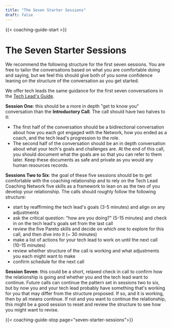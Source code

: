 ```yaml
---
title: "The Seven Starter Sessions"
draft: false
---
```


{{< coaching-guide-start >}}

# The Seven Starter Sessions

We recommend the following structure for the first seven sessions. You are free to tailor the conversations based on what you are comfortable doing and saying, but we feel this should give both of you some confidence leaning on the structure of the conversation as you get started.

We offer tech leads the same guidance for the first seven conversations in the [Tech Lead's Guide](../tech-leads).

**Session One**: this should be a more in depth "get to know you" conversation than the **Introductory Call**. The call should have two halves to it:

* The first half of the conversation should be a bidirectional conversation about how you each got engaged with the Network, how you ended as a coach, and the tech lead's progression to the role. 
* The second half of the conversation should be an in depth conversation about what your tech's goals and challenges are.
At the end of this call, you should document what the goals are so that you can refer to them later. Keep these documents as safe and private as you would any human resources records.

**Sessions Two to Six**: the goal of these five sessions should be to get comfortable with the coaching relationship and to rely on the Tech Lead Coaching Network five skills as a framework to lean on as the two of you develop your relationship. The calls should roughly follow the following structure:

* start by reaffirming the tech lead's goals (3-5 minutes) and align on any adjustments
* ask the critical question: "how are you doing?" (5-15 minutes) and check in on the tech lead's goals set from the last call
* review the five Pareto skills and decide on which one to explore for this call, and then dive into it (~ 30 minutes)
* make a list of actions for your tech lead to work on until the next call (10-15 minutes)
* review whether structure of the call is working and what adjustments you each might want to make
* confirm schedule for the next call

**Session Seven**: this could be a short, relaxed check in call to confirm how the relationship is going and whether you and the tech lead want to continue. Future calls can continue the pattern set in sessions two to six, but by now you and your tech lead probably have something that's working for you that may differ from the structure proposed. If so, and it is working, then by all means continue. If not and you want to continue the relationship, this might be a good session to reset and review the structure to see how you might want to revise.

{{< coaching-guide-stop page="seven-starter-sessions">}}